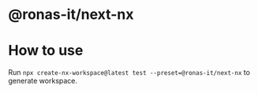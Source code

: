 # @ronas-it/next-nx

# How to use

Run `npx create-nx-workspace@latest test --preset=@ronas-it/next-nx` to generate workspace.
